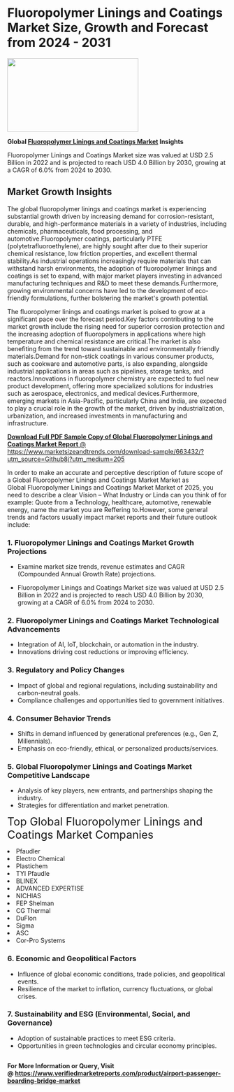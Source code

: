 <H1>Fluoropolymer Linings and Coatings Market Size, Growth and Forecast from 2024 - 2031</H1><img class="aligncenter size-medium wp-image-584254" src="https://thirdeyenews.in/wp-content/uploads/2024/09/Global-Market-Research-300x168.jpeg" alt="" width="300" height="168" /><p><strong>Global&nbsp;<a href="https://www.marketsizeandtrends.com/download-sample/663432/?utm_source=Github8j?utm_medium=205">Fluoropolymer Linings and Coatings Market</a> Insights</strong></p><p>Fluoropolymer Linings and Coatings Market size was valued at USD 2.5 Billion in 2022 and is projected to reach USD 4.0 Billion by 2030, growing at a CAGR of 6.0% from 2024 to 2030.</p><p><!DOCTYPE html> <html lang="en"> <head> <meta charset="UTF-8"> <meta name="viewport" content="width=device-width, initial-scale=1.0"> <title>Fluoropolymer Linings and Coatings Market Growth Insights</title> </head> <body> <h2>Market Growth Insights</h2> <p>The global fluoropolymer linings and coatings market is experiencing substantial growth driven by increasing demand for corrosion-resistant, durable, and high-performance materials in a variety of industries, including chemicals, pharmaceuticals, food processing, and automotive.Fluoropolymer coatings, particularly PTFE (polytetrafluoroethylene), are highly sought after due to their superior chemical resistance, low friction properties, and excellent thermal stability.As industrial operations increasingly require materials that can withstand harsh environments, the adoption of fluoropolymer linings and coatings is set to expand, with major market players investing in advanced manufacturing techniques and R&D to meet these demands.Furthermore, growing environmental concerns have led to the development of eco-friendly formulations, further bolstering the market's growth potential.</p> <p><a href="#"></a></p> <p>The fluoropolymer linings and coatings market is poised to grow at a significant pace over the forecast period.Key factors contributing to the market growth include the rising need for superior corrosion protection and the increasing adoption of fluoropolymers in applications where high temperature and chemical resistance are critical.The market is also benefiting from the trend toward sustainable and environmentally friendly materials.Demand for non-stick coatings in various consumer products, such as cookware and automotive parts, is also expanding, alongside industrial applications in areas such as pipelines, storage tanks, and reactors.Innovations in fluoropolymer chemistry are expected to fuel new product development, offering more specialized solutions for industries such as aerospace, electronics, and medical devices.Furthermore, emerging markets in Asia-Pacific, particularly China and India, are expected to play a crucial role in the growth of the market, driven by industrialization, urbanization, and increased investments in manufacturing and infrastructure.</p> <p><a href="#"></p><p><span class=""><strong>Download Full PDF Sample Copy of Global Fluoropolymer Linings and Coatings Market Report</strong> @ <a href="https://www.marketsizeandtrends.com/download-sample/663432/?utm_source=Github8j?utm_medium=205" target="_blank">https://www.marketsizeandtrends.com/download-sample/663432/?utm_source=Github8j?utm_medium=205</a></span></p><p>In order to make an accurate and perceptive description of future scope of a Global&nbsp;Fluoropolymer Linings and Coatings Market Market as Global&nbsp;Fluoropolymer Linings and Coatings Market Market of 2025, you need to describe a clear Vision &ndash; What Industry or Linda can you think of for example: Quote from a Technology, healthcare, automotive, renewable energy, name the market you are Reffering to.However, some general trends and factors usually impact market reports and their future outlook include:</p><h3>1.&nbsp;<strong>Fluoropolymer Linings and Coatings Market Growth Projections</strong></h3><ul><li>Examine market size trends, revenue estimates and CAGR (Compounded Annual Growth Rate) projections.</li><li><p>Fluoropolymer Linings and Coatings Market size was valued at USD 2.5 Billion in 2022 and is projected to reach USD 4.0 Billion by 2030, growing at a CAGR of 6.0% from 2024 to 2030.</p></li></ul><h3>2.&nbsp;<strong>Fluoropolymer Linings and Coatings Market Technological Advancements</strong></h3><ul><li>Integration of AI, IoT, blockchain, or automation in the industry.</li><li>Innovations driving cost reductions or improving efficiency.</li></ul><h3>3.&nbsp;<strong>Regulatory and Policy Changes</strong></h3><ul><li>Impact of global and regional regulations, including sustainability and carbon-neutral goals.</li><li>Compliance challenges and opportunities tied to government initiatives.</li></ul><h3>4.&nbsp;<strong>Consumer Behavior Trends</strong></h3><ul><li>Shifts in demand influenced by generational preferences (e.g., Gen Z, Millennials).</li><li>Emphasis on eco-friendly, ethical, or personalized products/services.</li></ul><h3>5.&nbsp;<strong>Global Fluoropolymer Linings and Coatings Market Competitive Landscape</strong></h3><ul><li>Analysis of key players, new entrants, and partnerships shaping the industry.</li><li>Strategies for differentiation and market penetration.</li></ul><p data-pm-slice="1 1 []"><span style="color: inherit; font-family: inherit; font-size: 25px;">Top Global Fluoropolymer Linings and Coatings Market Companies</span></p><div class="" data-test-id=""><p><li>Pfaudler</li><li> Electro Chemical</li><li> Plastichem</li><li> TYI Pfaudle</li><li> BLINEX</li><li> ADVANCED EXPERTISE</li><li> NICHIAS</li><li> FEP Shelman</li><li> CG Thermal</li><li> DuFlon</li><li> Sigma</li><li> ASC</li><li> Cor-Pro Systems</li></p></div><h3>6.&nbsp;<strong>Economic and Geopolitical Factors</strong></h3><ul><li>Influence of global economic conditions, trade policies, and geopolitical events.</li><li>Resilience of the market to inflation, currency fluctuations, or global crises.</li></ul><h3>7.&nbsp;<strong>Sustainability and ESG (Environmental, Social, and Governance)</strong></h3><ul><li>Adoption of sustainable practices to meet ESG criteria.</li><li>Opportunities in green technologies and circular economy principles.</li></ul><h2><strong style="font-size: 14px;">For More Information or Query, Visit @&nbsp;</strong><a style="background-color: #ffffff; font-size: 14px;" href="https://www.marketsizeandtrends.com/report/fluoropolymer-linings-and-coatings-market/" target="_blank">https://www.verifiedmarketreports.com/product/airport-passenger-boarding-bridge-market</a></h2>